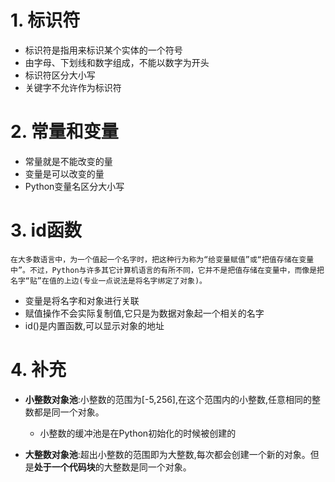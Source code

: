 # 1. 标识符

* 标识符是指用来标识某个实体的一个符号
* 由字母、下划线和数字组成，不能以数字为开头
* 标识符区分大小写
* 关键字不允许作为标识符

# 2. 常量和变量

* 常量就是不能改变的量
* 变量是可以改变的量 
* Python变量名区分大小写

# 3. id函数

    在大多数语言中，为一个值起一个名字时，把这种行为称为“给变量赋值”或“把值存储在变量中”。不过，Python与许多其它计算机语言的有所不同，它并不是把值存储在变量中，而像是把名字“贴”在值的上边(专业一点说法是将名字绑定了对象)。

* 变量是将名字和对象进行关联
* 赋值操作不会实际复制值,它只是为数据对象起一个相关的名字
* id()是内置函数,可以显示对象的地址

# 4. 补充

* **小整数对象池**:小整数的范围为[-5,256],在这个范围内的小整数,任意相同的整数都是同一个对象。
    * 小整数的缓冲池是在Python初始化的时候被创建的


* **大整数对象池**:超出小整数的范围即为大整数,每次都会创建一个新的对象。但是**处于一个代码块**的大整数是同一个对象。